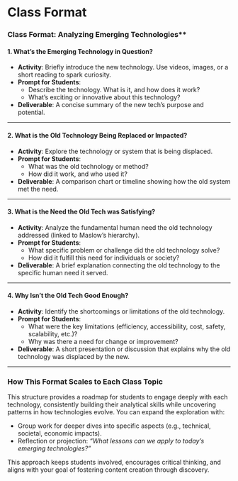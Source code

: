 # Class Format

### Class Format: Analyzing Emerging Technologies**

#### **1. What’s the Emerging Technology in Question?**  

- **Activity**: Briefly introduce the new technology. Use videos, images, or a short reading to spark curiosity.  
- **Prompt for Students**:  
  - Describe the technology. What is it, and how does it work?  
  - What’s exciting or innovative about this technology?  
- **Deliverable**: A concise summary of the new tech’s purpose and potential.

---

#### **2. What is the Old Technology Being Replaced or Impacted?**  

- **Activity**: Explore the technology or system that is being displaced.  
- **Prompt for Students**:  
  - What was the old technology or method?  
  - How did it work, and who used it?  
- **Deliverable**: A comparison chart or timeline showing how the old system met the need.

---

#### **3. What is the Need the Old Tech was Satisfying?**  

- **Activity**: Analyze the fundamental human need the old technology addressed (linked to Maslow’s hierarchy).  
- **Prompt for Students**:  
  - What specific problem or challenge did the old technology solve?  
  - How did it fulfill this need for individuals or society?  
- **Deliverable**: A brief explanation connecting the old technology to the specific human need it served.

---

#### **4. Why Isn’t the Old Tech Good Enough?**  

- **Activity**: Identify the shortcomings or limitations of the old technology.  
- **Prompt for Students**:  
  - What were the key limitations (efficiency, accessibility, cost, safety, scalability, etc.)?  
  - Why was there a need for change or improvement?  
- **Deliverable**: A short presentation or discussion that explains why the old technology was displaced by the new.

---

### **How This Format Scales to Each Class Topic**  

This structure provides a roadmap for students to engage deeply with each technology, consistently building their analytical skills while uncovering patterns in how technologies evolve. You can expand the exploration with:

- Group work for deeper dives into specific aspects (e.g., technical, societal, economic impacts).
- Reflection or projection: *“What lessons can we apply to today’s emerging technologies?”*

This approach keeps students involved, encourages critical thinking, and aligns with your goal of fostering content creation through discovery.
